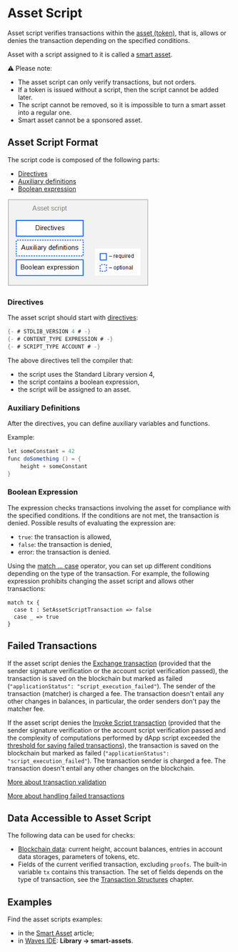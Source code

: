 # Asset Script

Asset script verifies transactions within the [asset (token)](/en/blockchain/token), that is, allows or denies the transaction depending on the specified conditions.

Asset with a script assigned to it is called a [smart asset](/en/building-apps/smart-contracts/smart-assets).

:warning: Please note: 
- The asset script can only verify transactions, but not orders.
- If a token is issued without a script, then the script cannot be added later.
- The script cannot be removed, so it is impossible to turn a smart asset into a regular one.
- Smart asset cannot be a sponsored asset.

## Asset Script Format

The script code is composed of the following parts:

* [Directives](#directives)
* [Auxiliary definitions](#auxiliary-definitions)
* [Boolean expression](#boolean-expression)

![](./_assets/asset-script-format.png)

### Directives

The asset script should start with [directives](/en/ride/script/directives):

```scala
{- # STDLIB_VERSION 4 # -}
{- # CONTENT_TYPE EXPRESSION # -}
{- # SCRIPT_TYPE ACCOUNT # -}
```

The above directives tell the compiler that:

- the script uses the Standard Library version 4,
- the script contains a boolean expression,
- the script will be assigned to an asset.

### Auxiliary Definitions

After the directives, you can define auxiliary variables and functions.

Example:

```scala
let someConstant = 42
func doSomething () = {
    height + someConstant
}
```

### Boolean Expression

The expression checks transactions involving the asset for compliance with the specified conditions. If the conditions are not met, the transaction is denied. Possible results of evaluating the expression are:

* `true`: the transaction is allowed,
* `false`: the transaction is denied,
* error: the transaction is denied.

Using the [match ... case](/en/ride/operators/match-case) operator, you can set up different conditions depending on the type of the transaction. For example, the following expression prohibits changing the asset script and allows other transactions:

```
match tx {
  case t : SetAssetScriptTransaction => false
  case _ => true
}
```

## Failed Transactions

If the asset script denies the [Exchange transaction](/en/blockchain/transaction-type/exchange-transaction) (provided that the sender signature verification or the account script verification passed), the transaction is saved on the blockchain but marked as failed (`"applicationStatus": "script_execution_failed"`). The sender of the transaction (matcher) is charged a fee. The transaction doesn't entail any other changes in balances, in particular, the order senders don't pay the matcher fee.

If the asset script denies the [Invoke Script transaction](/en/blockchain/transaction-type/exchange-transaction) (provided that the sender signature verification or the account script verification passed and the complexity of computations performed by dApp script exceeded the [threshold for saving failed transactions](/en/ride/limits/)), the transaction is saved on the blockchain but marked as failed (`"applicationStatus": "script_execution_failed"`). The transaction sender is charged a fee. The transaction doesn't entail any other changes on the blockchain.

[More about transaction validation](/en/blockchain/transaction/transaction-validation)

[More about handling failed transactions](/en/keep-in-touch/april)

## Data Accessible to Asset Script

The following data can be used for checks:

* [Blockchain data](/en/ride/#blockchain-operation): current height, account balances, entries in account data storages, parameters of tokens, etc.
* Fields of the current verified transaction, excluding `proofs`. The built-in variable `tx` contains this transaction. The set of fields depends on the type of transaction, see the [Transaction Structures](/en/ride/structures/transaction-structures/) chapter.

## Examples

Find the asset scripts examples:
* in the [Smart Asset](/en/building-apps/smart-contracts/smart-assets) article;
* in [Waves IDE](/en/building-apps/smart-contracts/tools/waves-ide): **Library → smart-assets**.
